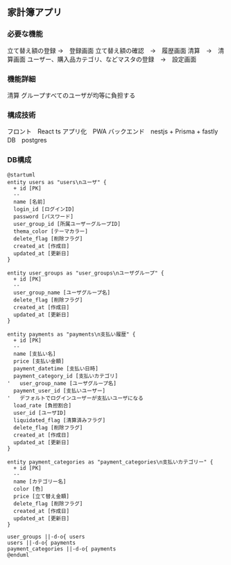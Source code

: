 ## 家計簿アプリ
### 必要な機能
立て替え額の登録 →　登録画面
立て替え額の確認　→　履歴画面
清算　→　清算画面
ユーザー、購入品カテゴリ、などマスタの登録　→　設定画面

### 機能詳細
清算
グループすべてのユーザが均等に負担する

### 構成技術
フロント　React ts
アプリ化　PWA
バックエンド　nestjs + Prisma + fastly
DB　postgres

### DB構成
```plantuml
@startuml
entity users as "users\nユーザ" {
  + id [PK]
  --
  name [名前]
  login_id [ログインID]
  password [パスワード]
  user_group_id [所属ユーザーグループID]
  thema_color [テーマカラー]
  delete_flag [削除フラグ]
  created_at [作成日]
  updated_at [更新日]
}

entity user_groups as "user_groups\nユーザグループ" {
  + id [PK]
  --
  user_group_name [ユーザグループ名]
  delete_flag [削除フラグ]
  created_at [作成日]
  updated_at [更新日]
}

entity payments as "payments\n支払い履歴" {
  + id [PK]
  --
  name [支払い名]
  price [支払い金額]
  payment_datetime [支払い日時]
  payment_category_id [支払いカテゴリ]
'   user_group_name [ユーザグループ名]
  payment_user_id [支払いユーザー] 
'   デフォルトでログインユーザーが支払いユーザになる
  load_rate [負担割合]
  user_id [ユーザID]
  liquidated_flag [清算済みフラグ]
  delete_flag [削除フラグ]
  created_at [作成日]
  updated_at [更新日]
}

entity payment_categories as "payment_categories\n支払いカテゴリー" {
  + id [PK]
  --
  name [カテゴリー名]
  color [色]
  price [立て替え金額]
  delete_flag [削除フラグ]
  created_at [作成日]
  updated_at [更新日]
}

user_groups ||-d-o{ users
users ||-d-o{ payments
payment_categories ||-d-o{ payments
@enduml
```


